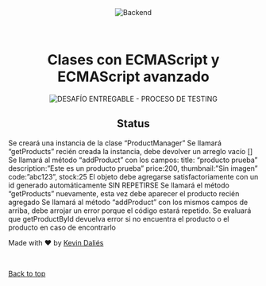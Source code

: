 <div align="center" id="top"> 
  <img src="./.github/app.gif" alt="Backend" />

  &#xa0;

  <!-- <a href="https://backend.netlify.app">Demo</a> -->
</div>

<h1 align="center">Clases con ECMAScript y ECMAScript avanzado</h1>

<p align="center">
  <img alt=" DESAFÍO ENTREGABLE - PROCESO DE TESTING" src="https://img.shields.io/github/languages/top/{{YOUR_GITHUB_USERNAME}}/backend?color=56BEB8">
</p>

<h2 align="center">Status</h2>


Se creará una instancia de la clase “ProductManager”
Se llamará “getProducts” recién creada la instancia, debe devolver un arreglo vacío []
Se llamará al método “addProduct” con los campos:
title: “producto prueba”
description:”Este es un producto prueba”
price:200,
thumbnail:”Sin imagen”
code:”abc123”,
stock:25
El objeto debe agregarse satisfactoriamente con un id generado automáticamente SIN REPETIRSE
Se llamará el método “getProducts” nuevamente, esta vez debe aparecer el producto recién agregado
Se llamará al método “addProduct” con los mismos campos de arriba, debe arrojar un error porque el código estará repetido.
Se evaluará que getProductById devuelva error si no encuentra el producto o el producto en caso de encontrarlo


Made with :heart: by <a href="https://github.com/firewall-91" target="_blank">Kevin Daliés</a>

&#xa0;

<a href="#top">Back to top</a>
